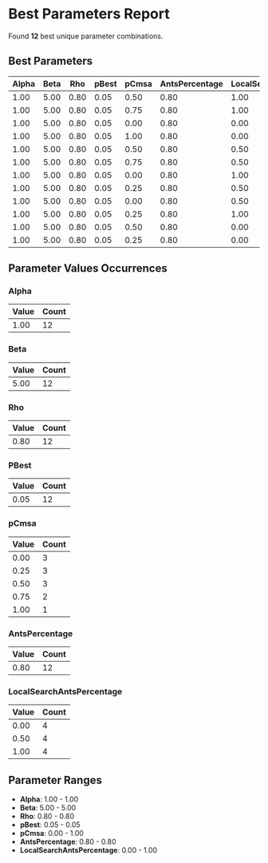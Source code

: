 # Best Parameters Report

Found **12** best unique parameter combinations.

## Best Parameters

| Alpha | Beta | Rho | pBest | pCmsa | AntsPercentage | LocalSearchAntsPercentage |
|-------|------|-----|-------|-------|----------------|---------------------------|
| 1.00 | 5.00 | 0.80 | 0.05 | 0.50 | 0.80 | 1.00 |
| 1.00 | 5.00 | 0.80 | 0.05 | 0.75 | 0.80 | 1.00 |
| 1.00 | 5.00 | 0.80 | 0.05 | 0.00 | 0.80 | 0.00 |
| 1.00 | 5.00 | 0.80 | 0.05 | 1.00 | 0.80 | 0.00 |
| 1.00 | 5.00 | 0.80 | 0.05 | 0.50 | 0.80 | 0.50 |
| 1.00 | 5.00 | 0.80 | 0.05 | 0.75 | 0.80 | 0.50 |
| 1.00 | 5.00 | 0.80 | 0.05 | 0.00 | 0.80 | 1.00 |
| 1.00 | 5.00 | 0.80 | 0.05 | 0.25 | 0.80 | 0.50 |
| 1.00 | 5.00 | 0.80 | 0.05 | 0.00 | 0.80 | 0.50 |
| 1.00 | 5.00 | 0.80 | 0.05 | 0.25 | 0.80 | 1.00 |
| 1.00 | 5.00 | 0.80 | 0.05 | 0.50 | 0.80 | 0.00 |
| 1.00 | 5.00 | 0.80 | 0.05 | 0.25 | 0.80 | 0.00 |

## Parameter Values Occurrences

### Alpha

| Value | Count |
|-------|-------|
| 1.00 | 12 |

### Beta

| Value | Count |
|-------|-------|
| 5.00 | 12 |

### Rho

| Value | Count |
|-------|-------|
| 0.80 | 12 |

### PBest

| Value | Count |
|-------|-------|
| 0.05 | 12 |

### pCmsa

| Value | Count |
|-------|-------|
| 0.00 | 3 |
| 0.25 | 3 |
| 0.50 | 3 |
| 0.75 | 2 |
| 1.00 | 1 |

### AntsPercentage

| Value | Count |
|-------|-------|
| 0.80 | 12 |

### LocalSearchAntsPercentage

| Value | Count |
|-------|-------|
| 0.00 | 4 |
| 0.50 | 4 |
| 1.00 | 4 |

## Parameter Ranges

- **Alpha**: 1.00 - 1.00
- **Beta**: 5.00 - 5.00
- **Rho**: 0.80 - 0.80
- **pBest**: 0.05 - 0.05
- **pCmsa**: 0.00 - 1.00
- **AntsPercentage**: 0.80 - 0.80
- **LocalSearchAntsPercentage**: 0.00 - 1.00

